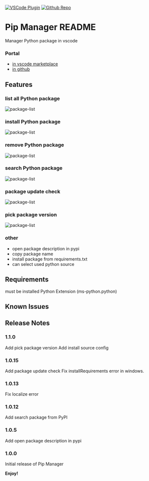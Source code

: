 [github-shield]: https://img.shields.io/github/stars/slightc/pip-manager?style=social
[github-url]: https://github.com/slightc/pip-manager
[vscode-shield]: https://img.shields.io/visual-studio-marketplace/i/slightc.pip-manager?logo=visual-studio-code&style=social
[vscode-url]: https://marketplace.visualstudio.com/items?itemName=slightc.pip-manager

[![VSCode Plugin][vscode-shield]][vscode-url]
[![Github Repo][github-shield]][github-url]

# Pip Manager README

Manager Python package in vscode

### Portal
* [in vscode marketplace](https://marketplace.visualstudio.com/items?itemName=slightc.pip-manager)
* [in github](https://github.com/slightc/pip-manager)

## Features

### list all Python package
![package-list](https://gitee.com/slightc/pip-manager/raw/main/doc/img/package-list.png)

### install Python package
![package-list](https://gitee.com/slightc/pip-manager/raw/main/doc/img/package-add.png)

### remove Python package
![package-list](https://gitee.com/slightc/pip-manager/raw/main/doc/img/package-remove.png)

### search Python package
![package-list](https://gitee.com/slightc/pip-manager/raw/main/doc/img/package-search.png)

### package update check
![package-list](https://gitee.com/slightc/pip-manager/raw/main/doc/img/package-update.png)

### pick package version
![package-list](https://gitee.com/slightc/pip-manager/raw/main/doc/img/package-pick-version.png)

### other
* open package description in pypi
* copy package name
* install package from requirements.txt
* can select used python source


## Requirements

must be installed Python Extension (ms-python.python)

## Known Issues

## Release Notes

### 1.1.0

Add pick package version
Add install source config

### 1.0.15

Add package update check
Fix installRequirements error in windows.

### 1.0.13

Fix localize error

### 1.0.12

Add search package from PyPI

### 1.0.5

Add open package description in pypi
### 1.0.0

Initial release of Pip Manager


**Enjoy!**
